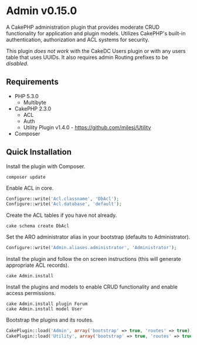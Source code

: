 # Admin v0.15.0 #

A CakePHP administration plugin that provides moderate CRUD functionality for application and plugin models.
Utilizes CakePHP's built-in authentication, authorization and ACL systems for security.

This plugin *does not work* with the CakeDC Users plugin or with any users table that uses UUIDs.
It also requires admin Routing prefixes to be *disabled*.

## Requirements ##

* PHP 5.3.0
	* Multibyte
* CakePHP 2.3.0
	* ACL
	* Auth
	* Utility Plugin v1.4.0 - https://github.com/milesj/Utility
* Composer

## Quick Installation ##

Install the plugin with Composer.

```
composer update
```

Enable ACL in core.

```php
Configure::write('Acl.classname', 'DbAcl');
Configure::write('Acl.database', 'default');
```

Create the ACL tables if you have not already.

```
cake schema create DbAcl
```

Set the ARO administrator alias in your bootstrap (defaults to Administrator).

```php
Configure::write('Admin.aliases.administrator', 'Administrator');
```

Install the plugin and follow the on screen instructions (this will generate appropriate ACL records).

```
cake Admin.install
```

Install the plugins and models to enable CRUD functionality and enable access permissions.

```
cake Admin.install plugin Forum
cake Admin.install model User
```

Bootstrap the plugins and its routes.

```php
CakePlugin::load('Admin', array('bootstrap' => true, 'routes' => true));
CakePlugin::load('Utility', array('bootstrap' => true, 'routes' => true));
```